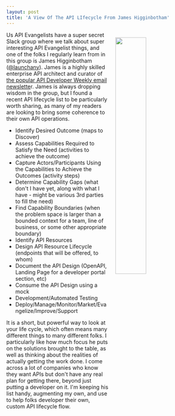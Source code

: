```yaml
---
layout: post
title: 'A View Of The API LIfecycle From James Higginbotham'
---
```

<p><img style="padding: 15px;" src="https://s3.amazonaws.com/kinlane-productions/bw-icons/bw-lifecycle.png" alt="" width="40%" align="right" /></p>
<p>Us API Evangelists have a super secret Slack group where we talk about super interesting API Evangelist things, and one of the folks I regularly learn from in this group is James Higginbotham (<a href="https://twitter.com/launchany">@launchany</a>). James is a highly skilled enterprise API architect and curator of <a href="http://launchany.us2.list-manage1.com/subscribe?u=5005148108dfbac726f74e31e&amp;id=239e48d26e">the popular API Developer Weekly email newslette</a>r. James is always dropping wisdom in the group, but I found a recent API lifecycle list to be particularly worth sharing, as many of my readers are looking to bring some coherence to their own API operations.</p>
<ul>
<li>Identify Desired Outcome (maps to Discover)</li>
<li>Assess Capabilities Required to Satisfy the Need (activities to achieve the outcome)</li>
<li>Capture Actors/Participants Using the Capabilities to Achieve the Outcomes (activity steps)</li>
<li>Determine Capability Gaps (what don't I have yet, along with what I have - might be various 3rd parties to fill the need)</li>
<li>Find Capability Boundaries (when the problem space is larger than a bounded context for a team, line of business, or some other appropriate boundary)</li>
<li>Identify API Resources</li>
<li>Design API Resource Lifecycle (endpoints that will be offered, to whom)</li>
<li>Document the API Design (OpenAPI, Landing Page for a developer portal section, etc)</li>
<li>Consume the API Design using a mock</li>
<li>Development/Automated Testing</li>
<li>Deploy/Manage/Monitor/Market/Evangelize/Improve/Support</li>
</ul>
<p>It is a short, but powerful way to look at your life cycle, which often means many different things to many different folks. I particularly like how much focus he puts on the solutions brought to the table, as well as thinking about the realities of actually getting the work done. I come across a lot of companies who know they want APIs but don't have any real plan for getting there, beyond just putting a developer on it. I'm keeping his list handy, augmenting my own, and use to help folks developer their own, custom API lifecycle flow.</p>